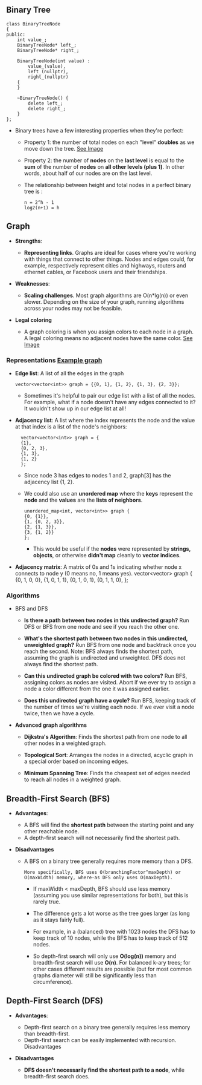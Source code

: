 ## Binary Tree

    class BinaryTreeNode
    {
    public:
        int value_;
        BinaryTreeNode* left_;
        BinaryTreeNode* right_;

        BinaryTreeNode(int value) :
            value_(value),
            left_(nullptr),
            right_(nullptr)
        {
        }

        ~BinaryTreeNode() {
            delete left_;
            delete right_;
        }
    };

- Binary trees have a few interesting properties when they're perfect:

  - Property 1: the number of total nodes on each "level" **doubles** as we move down the tree. [See Image](https://www.interviewcake.com/images/svgs/binary_tree__depth_5_with_number_of_nodes_labelled.svg?bust=209)

  - Property 2: the number of **nodes** on the **last level** is equal to the **sum** of the number of **nodes** on **all other levels (plus 1)**. In other words, about half of our nodes are on the last level.

  - The relationship between height and total nodes in a perfect binary tree is :

        n = 2^h - 1
        log2(n+1) = h

## Graph

- **Strengths**:

  - **Representing links**. Graphs are ideal for cases where you're working with things that connect to other things. Nodes and edges could, for example, respectively represent cities and highways, routers and ethernet cables, or Facebook users and their friendships.

- **Weaknesses**:

  - **Scaling challenges**. Most graph algorithms are O(n\*lg(n)) or even slower. Depending on the size of your graph, running algorithms across your nodes may not be feasible.

- **Legal coloring**
  - A graph coloring is when you assign colors to each node in a graph. A legal coloring means no adjacent nodes have the same color. [See Image](https://www.interviewcake.com/images/svgs/graph_coloring__legal_and_illegal_coloring.svg?bust=209)

### **Representations** [Example graph](https://www.interviewcake.com/images/svgs/graph_coloring__example_graph.svg?bust=209)

- **Edge list**: A list of all the edges in the graph

      vector<vector<int>> graph = {{0, 1}, {1, 2}, {1, 3}, {2, 3}};

  - Sometimes it's helpful to pair our edge list with a list of all the nodes. For example, what if a node doesn't have any edges connected to it? It wouldn't show up in our edge list at all!

- **Adjacency list**: A list where the index represents the node and the value at that index is a list of the node's neighbors:

        vector<vector<int>> graph = {
        {1},
        {0, 2, 3},
        {1, 3},
        {1, 2}
        };

  - Since node 3 has edges to nodes 1 and 2, graph[3] has the adjacency list {1, 2}.

  - We could also use an **unordered map** where the **keys** represent the **node** and the **values** are the **lists of neighbors**.

        unordered_map<int, vector<int>> graph {
        {0, {1}},
        {1, {0, 2, 3}},
        {2, {1, 3}},
        {3, {1, 2}}
        };

    - This would be useful if the **nodes** were represented by **strings, objects**, or otherwise **didn't map** cleanly to **vector indices**.

- **Adjacency matrix**: A matrix of 0s and 1s indicating whether node x connects to node y (0 means no, 1 means yes).
  vector<vector<int>> graph {
  {0, 1, 0, 0},
  {1, 0, 1, 1},
  {0, 1, 0, 1},
  {0, 1, 1, 0},
  };

### **Algorithms**

- BFS and DFS

  - **Is there a path between two nodes in this undirected graph?** Run DFS or BFS from one node and see if you reach the other one.

  - **What's the shortest path between two nodes in this undirected, unweighted graph?** Run BFS from one node and backtrack once you reach the second. Note: BFS always finds the shortest path, assuming the graph is undirected and unweighted. DFS does not always find the shortest path.

  - **Can this undirected graph be colored with two colors?** Run BFS, assigning colors as nodes are visited. Abort if we ever try to assign a node a color different from the one it was assigned earlier.

  - **Does this undirected graph have a cycle?** Run BFS, keeping track of the number of times we're visiting each node. If we ever visit a node twice, then we have a cycle.

- **Advanced graph algorithms**

  - **Dijkstra's Algorithm**: Finds the shortest path from one node to all other nodes in a weighted graph.

  - **Topological Sort**: Arranges the nodes in a directed, acyclic graph in a special order based on incoming edges.

  - **Minimum Spanning Tree**: Finds the cheapest set of edges needed to reach all nodes in a weighted graph.

## Breadth-First Search (BFS)

- **Advantages**:

  - A BFS will find the **shortest path** between the starting point and any other reachable node.
  - A depth-first search will not necessarily find the shortest path.

- **Disadvantages**

  - A BFS on a binary tree generally requires more memory than a DFS.

        More specifically, BFS uses O(branchingFactor^maxDepth) or O(maxWidth) memory, where-as DFS only uses O(maxDepth).

    - If maxWidth < maxDepth, BFS should use less memory (assuming you use similar representations for both), but this is rarely true.

    - The difference gets a lot worse as the tree goes larger (as long as it stays fairly full).

    - For example, in a (balanced) tree with 1023 nodes the DFS has to keep track of 10 nodes, while the BFS has to keep track of 512 nodes.

    - So depth-first search will only use **O(log(n))** memory and breadth-first search will use **O(n)**. For balanced k-ary trees; for other cases different results are possible (but for most common graphs diameter will still be significantly less than circumference).

## Depth-First Search (DFS)

- **Advantages**:

  - Depth-first search on a binary tree generally requires less memory than breadth-first.
  - Depth-first search can be easily implemented with recursion.
    Disadvantages

- **Disadvantages**

  - **DFS doesn't necessarily find the shortest path to a node**, while breadth-first search does.
